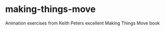 making-things-move
==================

Animation exercises from Keith Peters excellent Making Things Move book
